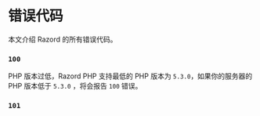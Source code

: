 # 错误代码

本文介绍 Razord 的所有错误代码。

### `100`

PHP 版本过低，Razord PHP 支持最低的 PHP 版本为 `5.3.0`，如果你的服务器的 PHP 版本低于 `5.3.0` ，将会报告 `100` 错误。

### `101`